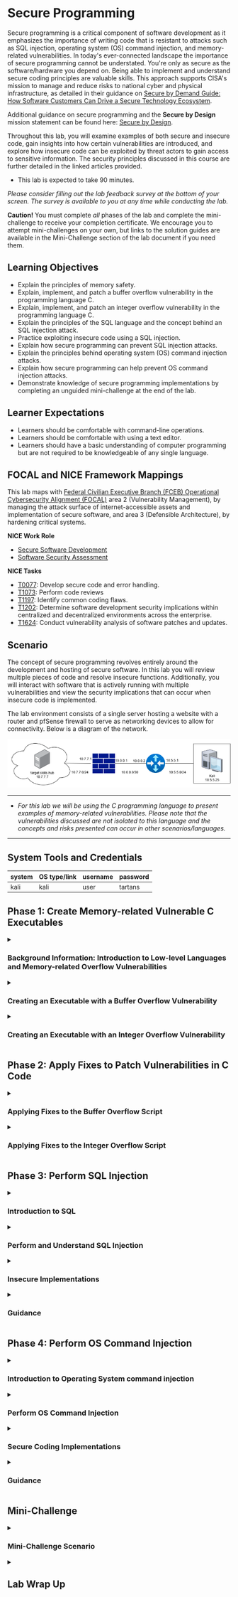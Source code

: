 # Secure Programming

Secure programming is a critical component of software development as it emphasizes the importance of writing code that is resistant to attacks such as SQL injection, operating system (OS) command injection, and memory-related vulnerabilities. In today's ever-connected landscape the importance of secure programming cannot be understated. You're only as secure as the software/hardware you depend on. Being able to implement and understand secure coding principles are valuable skills. This approach supports CISA's mission to manage and reduce risks to national cyber and physical infrastructure, as detailed in their guidance on <a href="https://www.cisa.gov/resources-tools/resources/secure-demand-guide" target="_blank">Secure by Demand Guide: How Software Customers Can Drive a Secure Technology Ecosystem</a>.

Additional guidance on secure programming and the **Secure by Design** mission statement can be found here: <a href="https://www.cisa.gov/securebydesign" target="_blank">Secure by Design</a>.

Throughout this lab, you will examine examples of both secure and insecure code, gain insights into how certain vulnerabilities are introduced, and explore how insecure code can be exploited by threat actors to gain access to sensitive information. The security principles discussed in this course are further detailed in the linked articles provided.

- This lab is expected to take 90 minutes.

*Please consider filling out the lab feedback survey at the bottom of your screen. The survey is available to you at any time while conducting the lab.*

**Caution!** You must complete _all_ phases of the lab and complete the mini-challenge to receive your completion certificate. We encourage you to attempt mini-challenges on your own, but links to the solution guides are available in the Mini-Challenge section of the lab document if you need them.

## Learning Objectives
- Explain the principles of memory safety.
- Explain, implement, and patch a buffer overflow vulnerability in the programming language C.
- Explain, implement, and patch an integer overflow vulnerability in the programming language C.
- Explain the principles of the SQL language and the concept behind an SQL injection attack.
- Practice exploiting insecure code using a SQL injection.
- Explain how secure programming can prevent SQL injection attacks.
- Explain the principles behind operating system (OS) command injection attacks.
- Explain how secure programming can help prevent OS command injection attacks.
- Demonstrate knowledge of secure programming implementations by completing an unguided mini-challenge at the end of the lab.

## Learner Expectations

- Learners should be comfortable with command-line operations.
- Learners should be comfortable with using a text editor.
- Learners should have a basic understanding of computer programming but are not required to be knowledgeable of any single language.

## FOCAL and NICE Framework Mappings

This lab maps with <a href="https://www.cisa.gov/resources-tools/resources/federal-civilian-executive-branch-fceb-operational-cybersecurity-alignment-focal-plan" target="_blank">Federal Civilian Executive Branch (FCEB) Operational Cybersecurity Alignment (FOCAL)</a> area 2 (Vulnerability Management), by managing the attack surface of internet-accessible assets and implementation of secure software, and area 3 (Defensible Architecture), by hardening critical systems.

**NICE Work Role**

- <a href="https://niccs.cisa.gov/workforce-development/nice-framework" target="_blank">Secure Software Development</a>
- <a href="https://niccs.cisa.gov/workforce-development/nice-framework" target="_blank">Software Security Assessment</a>


**NICE Tasks**

- <a href="https://niccs.cisa.gov/workforce-development/nice-framework" target="_blank">T0077</a>: Develop secure code and error handling.
- <a href="https://niccs.cisa.gov/workforce-development/nice-framework" target="_blank">T1073</a>: Perform code reviews
- <a href="https://niccs.cisa.gov/workforce-development/nice-framework" target="_blank">T1197</a>: Identify common coding flaws.
- <a href="https://niccs.cisa.gov/workforce-development/nice-framework" target="_blank">T1202</a>: Determine software development security implications within centralized and decentralized environments across the enterprise.
- <a href="https://niccs.cisa.gov/workforce-development/nice-framework" target="_blank">T1624</a>: Conduct vulnerability analysis of software patches and updates.

<!-- cut -->

## Scenario

The concept of secure programming revolves entirely around the development and hosting of secure software. In this lab you will review multiple pieces of code and resolve insecure functions. Additionally, you will interact with software that is actively running with multiple vulnerabilities and view the security implications that can occur when insecure code is implemented.

The lab environment consists of a single server hosting a website with a router and pfSense firewall to serve as networking devices to allow for connectivity. Below is a diagram of the network.

![Secure Programming lab network diagram](./img/networkdiagram.png)

---

- _For this lab we will be using the C programming language to present examples of memory-related vulnerabilities. Please note that the vulnerabilities discussed are not isolated to this language and the concepts and risks presented can occur in other scenarios/languages._</div>

---

## System Tools and Credentials

| system | OS type/link |  username | password |
|--------|---------|-----------|----------|
| kali | kali | user | tartans|


## Phase 1: Create Memory-related Vulnerable C Executables


<details>
<summary>
<h3>Background Information: Introduction to Low-level Languages and Memory-related Overflow Vulnerabilities</h3>
</summary>
<p>

The next few sections will explain the core concepts of programming and the types of memory-related vulnerabilities before beginning the hands-on portion of the lab. You may skip these sections if you are already familiar with low-level programming languages and overflow-type vulnerabilities. The average read time for these sections is 10 minutes or less.

| &#128270; INFORMATION |
|---|

A low-level programming language is a type of programming language that provides `minimal abstraction` from a computer's hardware/architecture. This means that the code is written in a way that is not easily understood when read. This is because the syntax of the language is written in a way that closely resembles assembly or machine code. Commands or functions in low-level languages are structurally similar to the processor's instructions, which helps provide efficient processing. Because of this, some languages offer the ability to control and/or manipulate the underlying computer's hardware and resources during execution.

A key difference between low-level and high-level languages is their innate ability to manage machine memory during execution. Due to how low-level language code is processed and executed, it makes the developer responsible for memory management. This is a major contributing factor to how memory vulnerabilities are created and present in modern-day technologies.

The low-level programming language we will be using is the language of C. It was created in 1972 to support the development of operating systems and embedded systems. Despite it being created over 40 years ago, C is still widely used by developers as it has a rich ecosystem of operators and functions.

Because developers oversee managing an application's memory during execution, memory allocation can be optimized and precise. This also introduces the possibility of "bad code" that mismanages memory and creates vulnerabilities in software.

The two memory-related vulnerabilities covered in this lab are:

1. Buffer Overflow
2. Integer Overflow

<h4>Buffer Overflow Basics</h4>

| &#128270; INFORMATION |
|---|

A buffer overflow vulnerability takes advantage of how a program's buffer allocation is handled during execution to generate unexpected behavior.

In C, the buffer can be expressed as a continuous block of temporary storage for data that is processed by the program or script. During execution, various data types can be put into the buffer for temporary storage before being moved elsewhere.

In most programming languages, you will declare and use variables. Variables can hold a vast array of datatypes including, but not limited to, integers, strings, and lists.

To help explain it, here is a modern-day analogy:

Think of a buffer like a cup and data as water. The cup can hold water, but if you try to pour more water into the cup than it can hold, the water will overflow and spill onto the table. In C, when data "spills" out of a buffer, it can overwrite other important data in memory. 

Often the data that's being written is a variable used in the program and stored in the buffer. When variables are declared in C, they are usually declared with a value that declares its intended size and therefore how much data it should store in the buffer.

For example, the code `char name[10];` would create a variable named `name` with a `string` data type with an allocated size of 10 characters as indicated by the `[10]`. 

If you were to enter a string for the name variable that is greater than 10 characters, without any checks or protections in place, this would cause a buffer overflow due to the program trying to store more data than was allocated when initialized.

We mentioned briefly before that the buffer is a continuous block of data and it stores data during execution. Because of this, when a variable attempts to store more data than it is allocated, the data overflows and is attempted to be stored in the variable/location next to the one it was originally allocated. This is how a buffer overflow is performed.  

The structure of the buffer is unknown to attackers, and so the outcome of a successful buffer overflow attack cannot always be predicted. For example, say the location next to the one being attacked stores a return address and it is overwritten by a buffer overflow. This would cause the program to crash. 

When a buffer overflow occurs, there are a few possible outcomes:

1. A program crash
2. An unexpected behavior
3. A vulnerability that provides a method for exploitation and exposes sensitive data 

The very first Internet distributed malware, the <a href="https://en.wikipedia.org/wiki/Morris_worm" target="_blank">Morris Worm</a>, utilized a buffer overflow vulnerability. Other Common Vulnerabilities and Exposures (CVEs) involving buffer overflows can be viewed <a href="https://www.cve.org/CVERecord/SearchResults?query=buffer+overflow" target="_blank">here</a> and an advisory on buffer overflow attacks can be found <a href="https://www.cisa.gov/resources-tools/resources/secure-design-alert-eliminating-buffer-overflow-vulnerabilities" target="_blank">here</a>.


<h4>Integer Overflow</h4>

| &#128270; INFORMATION |
|---|

Integer overflow vulnerabilities are similar to buffer overflows but are implemented and possible for different reasons. 

When variables are initialized they are also declared with a specific data type, telling the program what type of data to store. Because of C's ability to allow for granular control of data, there are different datatypes that can be leveraged based on the size and type of data being stored. If a developer is trying to be memory-efficient, they would want to use the lowest sized data-type possible for any given scenario and reduce the overall amount of data being processed.

To help elaborate, if you had a program that acted as a calculator and another that acted as a clock, you wouldn’t want to use the same datatypes to store each type of data. A calculator could create an infinite set of small and large numbers, both positive and negative. A digital clock has a finite set of possible time values of maximum known sizes. Even if the current time was stored and calculated as seconds, the maximum size number the clock would need to be able to store is 86,400 for any given day.

So what happens when the value assigned to an integer-based variable surpasses or is outside the available range that is tied to that variable's datatype? That's when an integer overflow occurs.

For example, the code `int value = 10;` would create a variable named `value` with an `int` (integer) data type. An `int` indicates that the variable will be holding a whole number, with the numerical value of `10` being assigned to it. The default `int` datatype has a minimum and maximum value that can be assigned to it, ranging from `-2,147,483,648` to `2,147,483,647`, which corresponds to 2<sup>32</sup> bits in size. 

Let's say we attempt to assign the value `2,147,483,648` to that `int` datatype. Instead of throwing an error, the value will loop around to the opposite end of its range. In this example, if we were to print the value of the variable `value`, it would present the value `-2,147,483,648`.

This is the basis of an integer overflow, and it can produce issues similar to those generated from a buffer overflow. An example of a recent critical vulnerability due to integer overflows can be viewed <a href="https://www.cve.org/CVERecord?id=CVE-2024-8932" target="_blank">here</a>

These are only some of the vulnerabilities that can be present when creating programs, and many exploits have been known to originate from these simple concepts. Whenever creating code, the developer must always be conscientious of how others might try to take advantage of their programs and implement security measures to protect against such attempts.

</p>
</details>


<details>
<summary>
<h3>Creating an Executable with a Buffer Overflow Vulnerability</h3>
</summary>
<p>

1. Open the `kali` system console and login with the username `user` and the password `tartans`. Once logged in, double-click the Firefox icon from the Desktop.

2. (**kali**, **Firefox**) In Firefox, browse to the URL `https://skills.hub`. NOTE: If you see the page stating that the server is starting up, please a wait a minute or two for the site to initialize and refresh the page. 

3. (**kali**, **Firefox**) Once the page has loaded you should see a welcome page. In the navigation bar at the top, you will see a tab labeled `Hosted Files`. Click on it. You will find the files `buffer_overflow.c` and `integer_overflow.c` available for download. Click and download both. 

![s03-image1.png](./img/s04-image1.png)

4. (**kali**) Minimize Firefox and open the Terminal by double-clicking the Terminal-Emulator icon from the Desktop.

5. (**kali**, **Terminal**) We will now move the downloaded files to the Desktop and then move to the Desktop directory. This can be done by running the following commands:

```bash 
mv /home/user/Downloads/*.c /home/user/Desktop/ 
```

The lab directions will use the text editor `VS Code`, or Visual Studio Code, to edit the C files. VS Code assists by highlighting potential errors and automation to make writing code easier. However, you are welcome to use any other editor currently available in the environment. 

6. (**kali**) Open VS Code by double-clicking the Visual Studio Code icon from the Desktop.

![s03-image2.png](./img/s04-image2.png)

7. (**kali**, **VS Code**) We will be opening the directory `Desktop` in VS Code as that is where the files we will be editing will be located. You can do this by clicking on the `Open Folder` link currently showing on the open page, selecting the Desktop, and clicking `Select`. You could also click on the `File` tab in the taskbar at the top, and then select `Desktop`.

![s03-image3.png](./img/s04-image3.png)

*Note: If prompted whether or not to trust the authors of the files, choose `Yes, I trust the authors`*

8. (**kali**, **VS Code**) You should see the two downloaded files will now be present in the box located on the left of VS Code. Click on the file `buffer_overflow.c`.

![s03-image4.png](./img/s04-image4.png)

*Note that the directory structure is visible in the pane on the left, while the specific file being viewed is visible on the right. You can switch between files using the Explorer pane and each file viewed will receive its own tab on the right.*

You will be writing code to complete, compile, and execute this program file. The goal of the program is to prompt the user to enter the password for the user `Admin`. When entered, the program will check if the password entered matches the correct password that is stored. Its response will change depending on that comparison. You can enter each line/section as you go or copy the entire code block provided after step 13.

9.  (**kali**, **VS Code**, **buffer_overflow.c** ) On line 5 where the variable `password` is declared, insert the number 10 into the empty brackets. This will initialize the variable so that its size is allocated to store 10 characters. 
    
```c
char password[10]; 
```

10. (**kali**, **VS Code**, **buffer_overflow.c** ) On line 6 where the variable `correct_password` is declared, we will be writing the string to be stored as the correct password. Enter the string `password` where the empty quotes are(`""`).

```c
char correct_password[] = "password";
```

11.  (**kali**, **VS Code**, **buffer_overflow.c** ) On line 9 we will insert a print statement that will output a string to the user prompting them to enter the password for the user `Admin`.
 
```c
printf("Enter Admin password: ");
```

*Note that the line above should be indented once to line up with the text above it. VS Code may try to be helpful here by adding the closing double quotation mark and parenthesis, saving you a few keystrokes and ensuring you don't forget to add them.

12.  (**kali**, **VS Code**, **buffer_overflow.c** ) On line 10 we will insert a function that when executed will wait for the user to enter data. This will capture the input the user enters as the password and assign it to the variable `password`.

```c
scanf("%s", password);
```

*Note: Add an additional empty line below to separate this line from the line beginning with `if (strcmp`*

On line 12, there is an `if` statement that is being used to compare the values of the variables `password` and `correct_password`. If the user entered the correct matching password, it would execute the code assigning the value of `1` to the variable `is_authenticated`. If they do not match then it continues executing the script while ignoring that code block.

13.   (**kali**, **VS Code**, **buffer_overflow.c** ) on line 16, we will create an if-else statement that will check the value of the variable `is_authenticated`, which means that it is checking if the user entered the correct password or not. It will check the value of `is_authenticated` and if it has the value `0`, meaning authentication failed, it will print the response `Access denied`. If the value of `is_authenticated` is anything other than `0`, implying (but not guaranteeing) `1`, it will print the response `Access granted`. 

*Note that VS Code will again try to be helpful and allow you to autofill the variable name `is_authenticated` based on its previous use. It will also attempt to automatically indent where indentation is expected.*

```c
if (is_authenticated) {
    printf("Access granted!\n");
} else {
    printf("Access denied.\n");
}
```


When completed, your script should match what is shown below:

```c
#include <stdio.h>
#include <string.h>

int main() {
    char password[10];
    char correct_password[] = "password";
    int is_authenticated = 0;

    printf("Enter Admin password: ");
    scanf("%s", password);

    if (strcmp(correct_password,password) == 0) {
        is_authenticated = 1;
    }

    if (is_authenticated) {
        printf("Access granted!\n");
    } else {
        printf("Access denied.\n");
    }

    return 0;
}
```

14.  (**kali**, **VS Code**, **buffer_overflow.c** ) Click `File` from the top menu bar, then click `Save` to save your changes. 

15.  (**kali**, **Terminal** ) Back in the open Terminal, you should still be located in the `Desktop` directory. Next you will compile the C program into an executable file with the name `buffer_vuln`. This can be done with the following bash command:

```bash
gcc -o buffer_vuln buffer_overflow.c
```

| &#128270; INFORMATION |
|---|
|_The gcc (GNU Compiler Collection) tool compiles .c files by transforming the written C code into machine code. This process includes multiple stages, including preprocessing, compilation, assembly, and linking, which ultimately ends with the production of an executable file that can be run on the target system. This process allows programmers to convert source code into a format that the computer's hardware can understand and execute._</div>_ |

If your code has any errors that prevent it from being compiled, the output will point you to the issue and line of the error.

![s03-image5.png](./img/s04-image5.png)

On the Desktop, you should now see the file `buffer_vuln`.

![s03-image6.png](./img/s04-image6.png)

16.   (**kali**, **Terminal** ) We will now run the new executable to see how it behaves. Run the executable with the command: 

```bash
./buffer_vuln
```

17.  (**kali**, **Terminal** ) You should see a prompt asking you to enter a password for the user `Admin`, which matches what we wrote into the program. Enter the password `testing`. You should get a response that it failed, which is correct behavior. Re-run the executable and this time enter the correct password, `password`. You should see that it succeeds, which again is correct behavior. 

![s03-image7.png](./img/s04-image7.png)

Now we'll run it again, but this time with the intention of trying to perform a Buffer Overflow to see how it responds. 

18.  (**kali**, **Terminal** ) Run the executable and when prompted, enter the string: `aaaaaaaaaaaa` (Note that you are entering 12 characters, though the string entered does not matter). Despite this not being the accepted password, you should see that it succeeds, and access is granted.

![s03-image8.png](./img/s04-image8.png)

We mentioned before that C stores data in the buffer and a buffer overflow attempts to write more data than allocated into a variable to write the data into the location next to it.

Let's walk through the problem:

 - In this script, the data input by the user is intended for the variable `password` which has been allocated a maximum size of 10 characters.
 - In the next line, the variable `is_authenticated` is declared and assigned the value 0.
   - The value that is stored in this variable is intended to reference to whether or not the correct password was entered.
   - If the wrong password is entered, the value remains 0.
   - If the correct password is entered, the value is changed to a 1.
 - The `if` statement at line 16 plainly states "If the value is 0, password authentication failed. If it's any other value, the password authentication passes" because, in theory, the value should not change unless the password was correct. 

However, a vulnerability exists due to the functionality used to read the user's input, combined with the fact that there are no safeguards to check whether the input was valid, i.e. a 10-character, maximum-length string.


The function `scanf` can be useful, but it can be less secure than other functions available because it does not check the size of the input against the allocated size of the variable it is writing to by default. This is a bad practice and should be corrected.

Due to how C structures its buffer during execution, it turns out that the variable `is_authenticated` is located next to the variable `password`. When the buffer overflow occurs the excess data that can't be stored in `password` "leaks" and is written into the location of the variable `is_authenticated`. As the script continues its execution, the value of `is_authenticated` is altered. Since the authentication check in the script is only checking if the value of `is_authenticated` is not 0, the authentication check passes. This is just a small example of how insecure code can lead to larger vulnerabilities and risks to the underlying platforms and systems.

To help explain the process occurring above, we will add a print statement at the end of the script to have the program show what is happening to the `is_authenticated` variable. 

19. (**kali**, **VS Code**, **buffer_overflow.c** ) Insert the following print statement **after** the if-else statement, but **before** the return statement.

```c
printf("\nis_authenticated value: %d\n", is_authenticated);
```

The updated script should look like this

```c
#include <stdio.h>
#include <string.h>

int main() {
    char password[10];
    char correct_password[] = "password";
    int is_authenticated = 0;

    printf("Enter Admin password: ");
    scanf("%s", password);

    if (strcmp(correct_password,password) == 0) {
        is_authenticated = 1;
    }

    if (is_authenticated) {
        printf("Access granted!\n");
    } else {
        printf("Access denied.\n");
    }

    printf("\nis_authenticated value: %d\n", is_authenticated);

    return 0;
}
```

20. (**kali**, **Terminal** ) Go back to terminal and run the following command to compile the executable.

```bash
gcc -o buffer_auth_chk buffer_overflow.c
```

21.  (**kali**, **Terminal** ) Now run the new executable

```bash
./buffer_auth_chk
```

When it prompts for the password, use the same format as before: 12 characters but the characters chosen do not matter. 

In the output, you should see the newly created print line and the value that is printed is a larger than expected positive number. This is the outcome of the buffer overflow vulnerability. Why does this value cause the check to pass? This occurs due to how the if statement is performing the check.

The `if` statement at line 16 performs a basic check on the value of the variable `is_authenticated`, but due to how numbers are processed, this if statement can pass on incorrect values. 

An if statements basic functionality is to check a condition and return a Boolean value (True or False). If the condition returns *True*, it executes the associated code block, but if returns *False*, then it skips it. 

In most programming languages, the number `0` is interpretted as the Boolean value `False` with the value `1` read as the Boolean value `True`. This is also valid in C, although the caveat to that is that in C,  **any number other than 0 is read as the Boolean value True**. 

So the if statement is checking for the value of `is_authenticated` and so if the value is 0, the password authentication fails, but if it's any other number, it passes.

1.  (**kali**, **VS Code**, **buffer_overflow.c** ) Comment out the print line you just implemented in the `buffer_overflow.c` as it will not be required moving forward. You can comment it out by putting the characters `//` at the front of the line. It would look like this:

```c
//printf("\nis_authenticated value: %d\n", is_authenticated);
```

We'll return to this code and fix the insecurities in the next phase.

</p>
</details>


<details>
<summary>
<h3>Creating an Executable with an Integer Overflow Vulnerability</h3>
</summary>
<p>

1. (**kali**, **VS Code**) Now we will begin working with the other C script you downloaded. Click on the file `integer_overflow.c` from the Explorer pane on the left side of VS Code.

You will write code to complete, compile, and execute this file. When completed, this script will simulate selling tickets to a concert. The user will enter the number of tickets they want and then it will output the final cost. 


2. (**kali**, **VS Code**, **integer_overflow.c** ) On line 12, we will insert a function that will wait for the user to enter data. This will capture the input the user enters as the number of tickets to purchase and assign it to the variable `num_tickets`. Please insert the following into the code file:

```c
scanf("%d", &num_tickets);
```

3. (**kali**, **VS Code**, **integer_overflow.c** ) On line 14, we will insert a line that will assign the value `1250` to the variable `price_per_ticket` as it is indicated in the print statement. 

```c
price_per_ticket = 1250;
```

*Note: Add an additional empty line below to separate this line from the line below.

4. (**kali**, **VS Code**, **integer_overflow.c** ) On line 16, we will insert a line that will multiply the variable `num_tickets` and `price_per_ticket`, which will calculate the total cost of the purchase and assign the value to the variable `total_cost`. 

```c
total_cost = num_tickets * price_per_ticket;
```

*Note: Add an additional empty line below to separate this line from the line below.

When completed, your script should match what is shown below:

```c
#include <stdio.h>
#include <limits.h>

int main() {
    int num_tickets;
    int price_per_ticket;
    int total_cost;

    printf("Hello, we are selling tickets for the upcoming private concert.\n");
    printf("We currently have tickets available and they are priced at $1250.\n");
    printf("How many would you like to buy? ");
    scanf("%d", &num_tickets);
    
    price_per_ticket = 1250;

    total_cost = num_tickets * price_per_ticket;

    printf("Your total cost today comes out to:\t$%d\n", total_cost);
    return 0;
}
```

5. (**kali**, **VS Code**, **integer_overflow.c** ) Click `File` from the top menu bar, then click `Save` to save your changes.

6. (**kali**, **Terminal** ) Back in the open Terminal, you should still be working in the `Desktop` directory. We will compile the C program using the same method as before, but this time with the name `integer_vuln`. This can be done with the following bash command

```bash
gcc -o integer_vuln integer_overflow.c
```

7. (**kali**, **Terminal** ) You should now see the file `integer_vuln` on the Desktop. Run the executable with the command:

```bash
./integer_vuln
```

8. You should see multiple lines printed explaining tickets are for sale and they are priced at $1250 each. You should be prompted to enter the number of tickets you want to purchase, enter the value `5`. You should get a response that the total comes out to $6250, which is correct.

![s03-image9.png](./img/s04-image9.png)

9. Now let's run it again, but with the intention of causing an integer overflow. Run the executable and when prompted, enter the amount `999999999999999` (fifteen 9's).
You should see that the response will state that the total cost is `$-1,858,274,530`. 

![s04-image29.png](./img/s04-image29.png)

| &#128736; Roll Over Concept |
|---|
|_We discussed before that there are different datatypes available in C, and each datatype can hold a specified amount of data. When the variable is given a value that surpasses the amount it can hold signified by its datatype, the value "rolls over". To better understand, let's go over how a "roll over" could occur to an int data type._|

![s04_c_int_roll_over.png](./img/s04_c_int_roll_over.png)

The above diagram represents the range of values that a C integer data type can hold. The range goes from the negative value of `-2,147,483,648` to the positive value of `2,147,483,647`. 

Now, say we created the variable `counter` as an int data type and assigned it the max positive int value `2147483647`. The "roll over" would occur if we tried to add to the variable `counter` as it would be trying to assign a value to the variable that is higher than the int data type can hold. So if we were to add 1 and print the `counter` variables value, the output would print the value `-2147483648`. 

Here is the C code if you would like to test it yourself.

```c
#include <stdio.h>
#include <limits.h>

int main() {
    int counter = 2147483647;
    printf("Counter Value: %d\n",counter);
    counter += 1;
    printf("New Counter Value: %d\n",counter);

    return 0;
}
```

   1. Save the code to a file named: `int-roll-over.c`, 
   2. Compile with the bash command: `gcc -o int_roll_over int-roll-over.c`
   3. Run the newly created executable with the bash command: `./int_roll_over`

The above example showed how the 'roll over' concept works on the int data type, but a roll over can occur to any integer data type because they each have their own range. <a href="https://www.gnu.org/software/gnu-c-manual/gnu-c-manual.html#Data-Types" target="_blank">Here is the official C documentation</a> that lists the range of values for all C integer data types.


In the script we just ran, we declared the variables `num_tickets`, `price_per_ticket`, and `total_cost` as type `int`. The minimum and maximum value an int can hold ranges from `-2,147,483,648` to `2,147,483,647`. Because of this, when we entered a number outside of the accepted range it rolled over. The value that was assigned to `num_tickets` was about -1,530,494,977 after rolling over several times (over 116,000 times to be exact). That value then manipulated what the final cost would be, resulting in yet another negative number due to it also rolling numerous times. 

This is a basic example of how an integer overflow vulnerability can be leveraged to create a response that was not intended. 

Once again, we'll return to this code and fix the insecurities in the next phase.

#### Grading Check

(**kali**, **Firefox**) To check your work, browse to the grading page at `https://skills.hub/lab/tasks` or `(https://10.5.5.5/lab/tasks)`. Click the `Submit/Re-Grade Tasks` button to trigger the grading checks. Refresh the results after a few moments to see your results.

These two checks will verify that you were able to successfully complete the C programs and compile them with the vulnerabilities present.

![s04-image14.png](./img/s04-image14.png)

Grading Check 1: Finish, compile, and execute a C program that has a buffer overflow vulnerability present. (C executable should be named 'buffer_vuln' and in the directory '/home/user/Desktop')
 - Additional code was inserted correctly to finish script.
 - Script was compiled and written as "buffer_vuln" and is present on the Desktop.

Grading Check 2: Finish, compile, and execute a C program that has an integer overflow vulnerability present. (C executable should be named 'integer_vuln' and in the directory '/home/user/Desktop')
 - Provided code was inserted correctly to finish script.
 - Script was compiled and written as "integer_vuln" and is present on the Desktop.

`Copy the token or flag strings to the corresponding question submission field to receive credit.`

`You should complete all phase 1 tasks before moving on to phase 2.`

</p>
</details>


## Phase 2: Apply Fixes to Patch Vulnerabilities in C Code

<details>
<summary>
<h3>Applying Fixes to the Buffer Overflow Script</h3>
</summary>
<p>

1. (**kali**, **VS Code**) With VS Code still open, re-open the file buffer_overflow.c.
   
2. (**kali**, **VS Code**, **buffer_overflow.c** ) On line 10 where the `scanf` function is, we will replace it with the line below. This will change the functionality so that instead of reading all data entered, it will read up to the max amount of data that was allocated to the password variable.

```c
fgets(password, sizeof(password), stdin);
```

3. (**kali**, **VS Code**, **buffer_overflow.c** ) On line 11, we will add the following line that will remove the ending newline character. This is added because the `fgets` function adds a newline character (`\n`) to the end of the data read in. Additionally our `correct_password` doesn't end with a newline character, so we will need to remove it to ensure a correct comparison is performed.

```c
password[strcspn(password, "\n")] = 0;
```

When completed, your code should look like this:

```c
#include <stdio.h>
#include <string.h>

int main() {
    char password[10];
    char correct_password[] = "password";
    int is_authenticated = 0;

    printf("Enter Admin password: ");
    fgets(password, sizeof(password), stdin);
    password[strcspn(password, "\n")] = 0;

    if (strcmp(correct_password,password) == 0) {
        is_authenticated = 1;
    }

    if (is_authenticated) {
        printf("Access granted!\n");
    } else {
        printf("Access denied.\n");
    }
    
    //printf("\nis_authenticated value: %d\n", is_authenticated);

    return 0;
}
```

3. (**kali**, **VS Code**, **buffer_overflow.c** ) Save the updates to your file as before.

4. (**kali**, **Terminal** ) Back in the open Terminal, you should still be working in the `Desktop` directory. Re-compile the C program but change the output file name to `buffer_patched`. This can be done with the following bash command:

```bash
gcc -o buffer_patched buffer_overflow.c
```

5. (**kali**, **Terminal** ) You should now see the file `buffer_patched`. We will now run it to see how it acts. Run the executable with the command:

```bash
./buffer_patched
```

6. (**kali**, **Terminal** ) You can test the program with the correct and incorrect passwords to see that the basic functionality has not changed. Next, try to enter the same value that we used previously to create the buffer overflow, `aaaaaaaaaaaa`.

![s03-image11.png](./img/s04-image11.png)

You should see the response is now `Access denied`. 

If you would like to test the new code and view the value of `is_authenticated`. Follow these steps: 
   1.  Uncomment the last print line in `buffer_overflow.c`
   2. Compile using the bash command: `gcc -o buffer_auth_check buffer_overflow.c`
   3. Run executable with the bash command: `./buffer_auth_check`

</p>
</details>

<details>
<summary>
<h3>Applying Fixes to the Integer Overflow Script</h3>
</summary>
<p>

1. (**kali**, **VS Code**) With VS Code still open, re-open the file integer_overflow.c.

2. (**kali**, **VS Code**, **integer_overflow.c** ) On line 16, we will be inserting an `if` statement that does some calculations to check if the number entered is a valid number that can be assigned to an int datatype.

```c
if (price_per_ticket > INT_MAX / num_tickets) {
    int maxTickets = INT_MAX / price_per_ticket;
    printf("Too many tickets entered. Max number of tickets that can be bought at once is %d",maxTickets-1);
    return 0;
}
```

Your script should look like this

```c
#include <stdio.h>
#include <limits.h>

int main() {
    int num_tickets;
    int price_per_ticket;
    int total_cost;

    printf("Hello!\nWe are selling tickets for the upcoming private concert.\n");
    printf("Tickets are currently priced at $1000000 a ticket.\n\n");
    printf("How many would you like to buy?\n");
    scanf("%d", &num_tickets);

    price_per_ticket = 1250;

    if (price_per_ticket > INT_MAX / num_tickets) {
        int maxTickets = INT_MAX / price_per_ticket;
        printf("Too many tickets entered. Max number of tickets that can be bought at once is %d",maxTickets-1);
        return 0;
    }
    total_cost = num_tickets * price_per_ticket;
    
    printf("\nYour total cost today comes out to:\t$%u\n", total_cost);
    return 0;
}
```

The variable `INT_MAX` is a constant that is available in C and holds the max value that an int datatype can hold. In the `if` statement's condition, we are checking if the price per ticket is greater than the value returned by dividing INT_MAX by the entered number of tickets. By doing this, we are effectively doing the opposite of calculating the total. 

If the result of that division is a number greater than 1250, then that means the result of multiplying the entered tickets by the price would create an integer overflow. 

The code within the `if` statement will then calculate the max number of tickets a user can purchase and still have the total cost be a valid int value. From there, it will print a statement to the user stating that too many tickets were entered and tell them the max number of tickets that can be purchased. Afterwards, it will exit.

3. (**kali**, **VS Code**, **integer_overflow.c** ) Save the updates to your file as before.

4. (**kali**, **Terminal**) Re-compile the C program, but output it with the name `integer_patched`. This can be done with the following bash command:

```bash
gcc -o integer_patched integer_overflow.c
```

5. (**kali**, **Terminal**) `integer_patched` will now be present on the Desktop. Run the executable with the command: 

```bash
./integer_patched
```

6. (**kali**, **Terminal**) You can test it with different values and see that the basic functionality has not changed. Try to enter the same value we entered previously to trigger the integer overflow, `999999999999999`.

![s03-image12.png](./img/s04-image12.png)

You should see that it now responds with the new response stating that too many tickets have been entered and states the maximum number of tickets that can be purchased. The safeguards we implemented now help in preventing an integer overflow vulnerability.


#### Grading Check

(**kali**, **Firefox**) To check your work, browse to the grading page at `https://skills.hub/lab/tasks` or `(https://10.5.5.5/lab/tasks)`. Click the `Submit/Re-Grade Tasks` button to trigger the grading checks. Refresh the results after a few moments to see your results.

These two checks will verify that you were able to successfully edit the C programs and compile them with the vulnerabilities patched.

![s03image13.png](./img/s04-image13.png)

Grading Check 3: Finish, compile, and execute a C program so that the buffer overflow vulnerabilities are patched. (C executable should be named 'buffer_patched' and in the directory '/home/user/Desktop')
 - Provided code was inserted correctly to fix the script.
 - Script was compiled and written as "buffer_patched" and is present on the Desktop.

Grading Check 4: Finish, compile, and execute a C program so that the integer overflow vulnerabilities are patched. (C executable should be named 'integer_patched' and in the directory '/home/user/Desktop')
 - Provided code was inserted correctly to fix the script.
 - Script was compiled and written as "integer_patched" and is present on the Desktop.

`Copy the token or flag strings to the corresponding question submission field to receive credit.`

`You should complete all phase 2 tasks before moving on to phase 3.`

</p>
</details>

## Phase 3: Perform SQL Injection

<details>
<summary>
<h3>Introduction to SQL</h3>
</summary>
<p>

| &#128270; INFORMATION |
|---|

SQL stands for Standard Query Language, and it was created to interact with databases. Databases are a collection of data that is often organized systematically using tables, where SQL acts as an interpreter to send commands and perform the associated actions to the database. SQL is used in nearly any and every industry as it provides a unique and critical functionality that is needed in most environments.

Some real-world examples of SQL-enabled database usage might be storing patient records or in E-commerce sites to maintain inventories. Several websites use some form of SQL database to store their data. It is a vital functionality that supports the operation of many organizations.

Some of the basic actions that can be performed using SQL are:
- Adding data
- Retrieving data
- Updating data
- Removing data
- Creating new structures or formats of data

Databases can be configured to store data with different formats or schemas, and they can be tailored to provide information in the way that is the most beneficial. Databases are structured into tables. Each table in a database is often labeled or named specifically to indicate what kind of information it contains. Additionally, each table is configured with columns and rows where a row represents a singular record, and the columns represent the specific datatypes and attributes.


For example:

When creating a database for a grocery store, if we wanted to store information about items sold we could then create a table named `Bakery` in that database. In that table, we will store information about all items sold in the bakery. Each row in the table would represent a record that contains the relevant information about an item being sold in the bakery. Perhaps there are records for `bread`, `bagel`, or `doughnuts`. Each column in our table would then represent a specific attribute. Each record has their own value for these attributes, such as `price` or `quantity`, and a tag noting whether the item is running low as `restock`.

If anyone wants to view information about items being sold in the bakery, they can reference this specific table in the database to gather the information they need. Below is a visual representation of what the table would look like:

<h5><u>Bakery</u></h5>

|item|price|quantity|restock|
|---|---|---|---|
|**bread**|3.99|20|no|
|**bagels**|5.99|35|no|
|**doughnuts**|.99|6|yes|


<h4>Querying the Database</h4>

When users want to interact with their data, they can craft SQL queries to be extremely precise and return all records from the database that matches their query.

SQL queries use a combination of SQL keywords to make distinctions about what data to retrieve, add, or remove. Below is the basic query structure where the words  surrounded with a `**` indicate the details specific to the database/table.

```sql
SELECT **column-name** FROM **table** WHERE **condition**;
```

This structure allows for the user to craft queries against the entire table and return only the results that match the parameters supplied. It is possible to return entire rows or specific values that are present in either rows or columns. 

For example, let's say we wanted to query our Bakery table and retrieve all records where the price is more than 3 dollars. We could achieve that with this query:

```SQL
SELECT * FROM Bakery WHERE price>3;
```

Which would return the records for both `bread` and `bagels`.

Additionally, if we wanted to get only the names of products that we need to restock, we could use the following query:

```SQL
SELECT item FROM Bakery WHERE need-restock=true;
```

Once executed, this would only return the item `doughnuts`.

SQL can group, order, and join data tables together to create more complex data returns. For more information on SQL queries, check out this <a href="https://gist.github.com/bradtraversy/c831baaad44343cc945e76c2e30927b3" target="_blank">GitHub Cheat Sheet</a>

<h4>SQL Injection Vulnerabilities</h4>

Because of its popularity and the type of data it can access, threat actors often search for SQL injection vulnerabilities within websites. When exploited, attackers can sometimes retrieve sensitive data that is private and not intended to be accessible. 

For example:

Banks allow users to sign up for accounts and their services. When users sign up, they provide personal information such as their full name, date of birth, social security number, address, etc. Additionally, they will enter unique credentials that will be used as their username and password. This information is stored in a database somewhere and is linked to that specific user's account.
SQL is often used for authentication purposes to check credentials passed during login and provide a response that will determine the login attempt’s success..
If an attacker was able to manipulate the SQL query occurring in the background to alter the response from the website's database, they could cause unintended effects.

SQL injection vulnerabilities are birthed from insecure code and poor website design. SQL injection is still listed as part of the <a href="https://owasp.org/www-project-top-ten/" target="_blank">OWASP Top Ten</a>. The best methods to prevent SQL injection attacks are to validate and sanitize user inputs to remove or reject special characters that might invoke specific SQL commands, and by using prepared statements that eliminate a user's ability to manipulate the queries being made.

</p>
</details>


<details>
<summary>
<h3>Perform and Understand SQL Injection</h3>
</summary>
<p>

During this section you will be interacting with a website that presents information about a fictional company. You will be analyzing the website to gather information to perform a SQL injection to retrieve sensitive information that should not be accessible.

1. (**kali**, **Firefox**) In a new Firefox tab browse to the URL `http://target.skills.hub`. You should be greeted with a home screen that has some information regarding the pages available.

![s04-image15.png](./img/s04-image15.png)

2. (**kali**, **Firefox**, **target.skills.hub**) Click on the `Lab Home` tab at the top and it will bring you to the home page for the tasks you will perform during this phase. Here you can read about the fictional company by reviewing the two available links. 

3. (**kali**, **Firefox**, **target.skills.hub**) Click on the `Employee Directory` tab at the top of the page.

![s04-image16.png](./img/s04-image16.png)

4. (**kali**, **Firefox**, **target.skills.hub/lab/search**) On the page you should see a search bar and message stating you can search for agents that work at the company. 

SQL injections generally require some form of input from the user that will be used to query the database. This search bar is no exception.

5. (**kali**, **Firefox**, **target.skills.hub/lab/search**) To start, click 'Search' without entering anything into the text box. 

You should see that an empty search returns all agents and their information. Under the hood, this request auto-populates an asterisk (`*`) into the search bar. Using an asterisk in a SQL query returns all information for each record.

6. (**kali**, **Firefox**, **target.skills.hub/lab/search**) Right-click on the page, and select `view page source` from the dropdown. 

![s04-image17.png](./img/s04-image17.png)

Viewing the page source shows the code that is being used in the current page. In some cases, this code can contain information regarding the website and offer insight into its functionality.

7. (**kali**, **Firefox**, **target.skills.hub/lab/search**) Find the HTML comment 
(\<\!-- -->) on or around line 58. Within it there is a message stating that the database being used on this page is a SQLite3 database. You may now close this tab of the browser and return to the Employee Directory tab.

There are different types of SQL databases that can be used. While their main functionality is similar, they can each provide their own unique structure for different purposes. 

8. (**kali**, **Firefox**, **target.skills.hub/lab/search**) Run another search, but this time search for agents who focus on education. Enter the string `Education` in the search bar and click "Search". You should now see results where the Business Type is listed as "Education".

Like we mentioned, the ability behind performing a SQL injection attack is that the input being entered by a user is getting passed directly to a SQL query. You could assume that the query being executed after searching is similar to the following:

```sql
SELECT * FROM **table** WHERE **columns** LIKE **%search_string%**
```

`LIKE` is a keyword used in SQL to attempt to query a column value and search for a substring within that value. When performing this type of query, the character `%` acts as a wildcard (similar to `*` in the bash terminal).

> **FOR EXAMPLE:**<br>
> Say we wanted to query a table labeled `Users` and find all users that use a `gmail.com` account, we could do that running the following query:
> ```sql
> SELECT * FROM Users WHERE email LIKE '%@gmail.com';
> ```
> The `%` acts as a wildcard because it does not matter what their email name is prior to the `@` sign, we only want records where the email ends with `@gmail.com`.


1. (**kali**, **Firefox**, **target.skills.hub/lab/search**) Insert the following string to attempt a simple SQL injection attack. This string is the de facto test for whether a field is vulnerable to SQL injection. The entry presents an OR statement to the SQL statement and since 1=1 is always TRUE, the entire statement will be evaluated as TRUE, returning whatever information might be requested. If the site is running proper SQL input validation or prepared statements, this entry would produce no response.

```sql
*' or 1=1 --'
```

You should get a response that an exception has occurred. The response also states that it was unable to process the query.

![s04-image18.png](./img/s04-image18.png)

This is an indicator that the search bar is vulnerable, because if it was correctly validating the input, it would state that there were no results. Instead we were able to manipulate the query and cause it to fail.

To perform any action on a table, you must know the table name as well as its column attributes you want to query. First, figure out the layout of the database, its tables, and the attributes that make up the table.

We've found that the implemented database is SQLite3, and SQLite3 has a built-in table labeled `sqlite_master` that stores information about all the tables present in the database as well as their attributes. 

10. (**kali**, **Firefox**, **target.skills.hub/lab/search**) Perform a search using the following string:

```sql
* from sqlite_master where type='table'--'  
```

![s04-image19.png](./img/s04-image19.png)

You should see in the output that there are two tables present in the database being referenced: `Employees` and `EmployeePrivateData`. The `Employees` table holds all the information for each agent that is presented through the search bar, and the `EmployeePrivateData` holds sensitive information about each agent that is not publicly available. That will be the target.
 
11. (**kali**, **Firefox**, **target.skills.hub/lab/search**) Now that we know the structure of the database, we can craft a SQL injection to retrieve data from the `EmployeePrivateData` table. Perform a search using the following string:

```sql
* from EmployeePrivateData union select id,firstname,lastname,address,price from Employees--'
```

![s04-image20.png](./img/s04-image20.png)

Now you have access to the private information of every agent who works for this company.

This is just a basic example of how insecure code can potentially allow sensitive information to become accessible and put private information at risk of exposure and malicious use.

</p>
</details>

<details>
<summary>
<h3>Insecure Implementations</h3>
</summary>
<p>

| &#128270; INFORMATION |
|---|

SQL injection vulnerabilities are not isolated to a singular programming language. They can be present in any language that is used to access and manipulate a database using SQL.

The website where we performed the attack does not perform any type of input validation.

Instead, it was inserting the user's search string entry directly into the SQL query, which allowed us to perform enumeration of the database structure and recover sensitive data.

Here is an example implementation that was written in the language C# that creates an unintentional SQL injection vulnerability.

```c#
string query = "select * from \"User\" where \"FirstName\" = '" + model.Search + "' or \"LastName\" = '" + model.Search + "'";
using (NpgsqlCommand cmd = new NpgsqlCommand(query))
{
    cmd.Connection = con;
    con.Open(); 

    using (NpgsqlDataReader dr = cmd.ExecuteReader())
    {
        while (dr.Read())
        {
            users.Add(new User
            {
                Id = dr["Id"].ToString(),
                Username = dr["Username"].ToString(),
                Password = dr["Password"].ToString(),
                FirstName = dr["FirstName"].ToString(),
                LastName = dr["LastName"].ToString(),
                Email = dr["Email"].ToString(),
                RoleId = Convert.ToInt32(dr["RoleId"])
            });
        }
    }
}
```

You don't need to fully understand the code, but if you look at the first line with `string query`, you can see that it is creating the query and concatenating the strings entered from the search indicated by the variable `model.Search`.


Another example can be viewed here, where a PHP script is vulnerable to SQL injection.

```php
<?php
$offset = $_GET['offset']; // beware, no input validation!
$query  = "SELECT id, name FROM products ORDER BY name LIMIT 20 OFFSET $offset;";
$result = pg_query($conn, $query);
?>
```

Look at the variable `$query`. It is being assigned a string that contains the query to be run, and it is being directly concatenated with user input without first being validated. 

</p>
</details>


<details>
<summary>
<h3>Guidance</h3>
</summary>
<p>

| &#128270; INFORMATION |
|---|

To mitigate the chances of implementing a SQL injection vulnerability, the developer should attempt to follow the "Secure by Design" approach and follow the concepts discussed <a href="https://www.cisa.gov/sites/default/files/2024-03/SbD%20Alert%20-%20Eliminating%20SQL%20Injection%20Vulnerabilities%20in%20Software_508c.pdf" target="_blank">here</a>.

Developers should use parameterized queries with prepared statements to separate SQL code from user-supplied data to prevent this class of vulnerability. This separation ensures the system treats user input as data and not executable code, thereby eliminating the risk of malicious user input being interpreted as a SQL statement

Below is an example piece of Python code that utilizes parameterized code to prevent SQL injections:

```python
import sqlite3

def execute_sql_query(user_input):
    # Use parameterized query to prevent SQL injection
    query = "SELECT * FROM users WHERE username = ?"
    connection = sqlite3.connect("database.db")
    cursor = connection.cursor()
    cursor.execute(query, (user_input,))
    result = cursor.fetchall()
    connection.close()

    return result
```

#### Grading Check

(**kali**, **Firefox**) To check your work, browse to the grading page at `https://skills.hub/lab/tasks` or `(https://10.5.5.5/lab/tasks)`. Click the `Submit/Re-Grade Tasks` button to trigger the grading check. Refresh the results after a few moments to see your results.

This check will verify that you were able to successfully trigger a SQL injection on the vulnerable page present on the website.

![s04-image21.png](./img/s04-image21.png)

Grading Check 5: Successfully perform SQL injection on the Employee Directory 'search' page to retrieve sensitive data.
 - Analyze web page to gather information to help generate SQL injection.
 - Retrieve sensitive information with a successful SQL injection


`Copy the token or flag strings to the corresponding question submission field to receive credit.`

`You should complete all phase 3 tasks before moving on to phase 4.`

</p>
</details>

## Phase 4: Perform OS Command Injection

<details>
<summary>
<h3>Introduction to Operating System command injection</h3>
</summary>
<p>

Operating System command injection, or OS command injection, is exactly what it sounds like. It is when there is a vulnerability on a website or other software that allows a user to enter data, bypass the expected behavior, and execute commands directly on the underlying host- operating system.

The cause of OS command injection vulnerabilities is like SQL injection where user input is not validated or sanitized. The input is directly concatenated with a pre-determined command string and is executed on the underlying host.

This vulnerability is not platform or OS- specific. This type of vulnerability provides attackers with endless opportunities to perform all kinds of malicious acts such as backdoors, installing malware, or just retrieving sensitive information.

</p>
</details>

<details>
<summary>
<h3>Perform OS Command Injection</h3>
</summary>
<p>

During this section, you will be interacting with a website that presents information about a fictional company. You will be analyzing the website to gather information to perform an OS command injection to retrieve sensitive information that should not be accessible.

1. (**kali**, **Firefox**, **target.skills.hub**) Return to the target website and click on the `Lab Home` tab, and then click on the `About Us` tab.

![s04-image22.png](./img/s04-image22.png)

You should see some background information about the company, as well as a side panel that has other tabs. 

2. (**kali**, **Firefox**, **target.skills.hub**) Click on the `Benefits` tab.

3. (**kali**, **Firefox**, **target.skills.hub**) You should see now that the page is presenting information regarding benefits. Feel free to check out the last page `Contact Us`.

In the website URL, you should see that the parameter `filename` is being passed and points to a text file named "contact_us.txt". You should also see the value assigned to it changes if you navigate to the various About Us pages.

The site may be vulnerable to an OS command injection if the filename is being fed directly into a command through the browser request. 

4. (**kali**, **Firefox**, **target.skills.hub**) Let's attempt to concatenate some commands after the filename to see if they'll execute. Enter the following into the URL

```
http://target.skills.hub/lab/info/about-us?filename=background.txt;ver;cmd /c ver;
```

The commands `ver` and `cmd /c ver` are Windows commands that would return information about the underlying operating system. Since there was no output, it's safe to assume the hosting server is not running Windows.

5. (**kali**, **Firefox**, **target.skills.hub**) Try to pass a Linux-based command. Enter the following into the URL:

```
http://target.skills.hub/lab/info/about-us?filename=background.txt;uname -a;
```

Scroll down to the very bottom of the page and you should see the following:

![s04-image23.png](./img/s04-image23.png)

At the bottom of the page new output is printed, and it states some information about the underlying host. Now we just need to continue crafting our commands to retrieve more information from this type of operating system.

6. (**kali**, **Firefox**, **target.skills.hub**) Enter the following URL to get a list of files present in the directory where the commands are executing.

```
http://target.skills.hub/lab/info/about-us?filename=background.txt;ls -l;
```

You should see there are a handful of files, but the target is the directory `creds`. 

![s04-image24.png](./img/s04-image24.png)

7. (**kali**, **Firefox**, **target.skills.hub**) Enter the following URL to get a list of files present in the creds directory:

```
http://target.skills.hub/lab/info/about-us?filename=background.txt;ls -l creds/;
```

You should see there is only one file present, `firewall.json`.

![s04-image25.png](./img/s04-image25.png)

8. (**kali**, **Firefox**, **target.skills.hub**) Enter the following URL to get contents of the firewall.json file:

```
http://target.skills.hub/lab/info/about-us?filename=background.txt;cat creds/firewall.json;
```

You should see the credentials are now leaked to a fictional firewall.

![s04-image26.png](./img/s04-image26.png)

</p>
</details>

<details>
<summary>
<h3>Secure Coding Implementations</h3>
</summary>
<p>

| &#128270; INFORMATION |
|---|

Because OS command injection vulnerabilities are similar in nature as SQL injections, they can be present in a variety of programming languages.

On the website we just attacked, the website was only attempting to pull data from a file to present on the webpage. But we were able to take advantage of it due to there being no validation checks or safety precautions in place.

Here is an example implementation written in PHP that attempts to perform a simple ping to a remote host, but because there are no checks in place, commands can easily be passed to be executed on the underlying host.


```php
<?PHP 
  $address = $_GET["address"];
  $output = shell_exec("ping -n 3 $address");
  echo "<pre>$output</pre>";
?>
```

Below is an example version of the above code, but with safeguards in place:

```php
<?PHP 
  $address = $_GET["address"];
  $sanitized_address = escapeshellarg($address);
  $output = shell_exec("ping -n 3 $sanitized_address");
  echo "<pre>$output</pre>";
?>
```

Another example can be shown in Python. The below code shows that user input is being passed to a function and is utilizing the library `subprocess` which passes commands to the underlying host. The user input is directly concatenated to the `ping` command. The input is intended to be a remote host, but because there are no checks in place, additional commands could easily be added to exploit this.

```python
def execute_command(user_input):
    # Construct and execute the command using safe subprocess calls
    command = "ping " + user_input
    result = subprocess.run(command, capture_output=True, text=True, shell=True)

    return result.stdout
```

A simple way to mitigate this vulnerability would be to create a function that checks the user input and determines if it's safe or not (for example, checking for special characters, quotes, etc.). Below is an example version of the above code but with safeguards in place.

```python
def execute_command(user_input):
    # Validate and sanitize user input
    if not is_valid_input(user_input):
        return "Invalid input"

    # Construct and execute the command using safe subprocess calls
    command = "ping " + shlex.quote(user_input)
    result = subprocess.run(command, capture_output=True, text=True, shell=True)

    return result.stdout
```
</p>
</details>

<details>
<summary>
<h3>Guidance</h3>
</summary>
<p>

| &#128270; INFORMATION |
|---|

To mitigate the chances of implementing an OS command injection vulnerability, the developer should attempt to follow the "Secure by Design" approach and follow the concepts discussed <a href="https://www.cisa.gov/resources-tools/resources/secure-design-alert-eliminating-os-command-injection-vulnerabilities" target="_blank">here</a>.


#### Grading Check

(**kali**, **Firefox**) To check your work, browse to the grading page at `https://skills.hub/lab/tasks` or `(https://10.5.5.5/lab/tasks)`. Click the `Submit/Re-Grade Tasks` button to trigger the grading check. Refresh the results after a few moments to see your results.

This check will verify that you were able to successfully trigger a SQL injection on the vulnerable page present on the website.

![s04-image27.png](./img/s04-image27.png)

Grading Check 6: Successfully perform OS command injection on the 'About Us' page to retrieve sensitive data.
 - Analyze web page to gather information to help generate OS command injection.
 - Retrieve sensitive information with a successful OS command injection


`Copy the token or flag strings to the corresponding question submission field to receive credit.`

`You should complete all phase 4 tasks before moving on to the mini-challenge.`

</p>
</details>

## Mini-Challenge

<details>
<summary>
<h3>Mini-Challenge Scenario</h3>
</summary>
<p>

Your objective is to finalize two C scripts to ensure they are vulnerable to buffer or integer overflows. Additionally you will need to perform a SQL injection to successfully login to a specific user’s account and perform an OS command injection to make files from the host running the website available for download.

*A solution guide link is available following the grading section, should you need it.*

### Mini-challenge Objectives

There are additional files that will be available for download once you complete the lab. Browse to `https://skills.hub` and go to the `Hosted Files` page. You should see there is a new folder named `challenge` that contains various files. Download all files inside this `challenge` folder and the contained `mini files` folder, as they all pertain to the first two objectives of the challenge.

You should have 8 files in total: buffer_overflow_partial.c, buffer_code1.c, buffer_code2.c, buffer_code3.c, int_overflow_partial.c, int_code1.c, int_code3.c, and int_code3.c.

Remember to copy these files to the Desktop or your preferred location.

Draw on your previous experience in the lab and apply the same concepts to the mini-challenge objectives to accomplish the following tasks:

1. Finish the `buffer_overflow_partial.c` script by implementing the correct missing code blocks to ensure a buffer overflow vulnerability is not present.
   - The missing C code to be inserted can be found in one of the three `buffer_code` C files provided. Identify which file contains the proper code and then copy these pieces of code to the prescribed location of `buffer_overflow_partial.c`.
2. Finish the `int_overflow_partial.c` script by implementing the correct missing code to ensure an integer overflow vulnerability is not present.
   - The missing C code to be inserted can be found in one of the three `int_code` C files provided. Identify which file contains the proper code and then copy these pieces of code to the prescribed location of `int_overflow_partial.c`.
3. Perform a SQL injection to successfully login to the user `blue_sky_92` on `http://target.skills.hub/mini-challenge/login/` (*It's easier than you might think*)
4. *After* performing SQL injection to login, perform OS command injection to make the underlying host's `/etc/passwd` and `/etc/shadow` files available for download on `http://target.skills.hub/mini-challenge/files/`

If you wish to learn more about C syntax and functionality to help with these tasks, below are some links to some documentation.
- [C Language Manual](https://www.gnu.org/software/c-intro-and-ref/manual/html_node/index.html)
- [C Documentation](https://devdocs.io/c/)

*Note that you can use the "Open to the Side" option in VS Code to view two files at the same time for easier copy/pasting.*

#### Mini-Challenge Grading Check

(**kali**, **Firefox**) To check your work, browse to the grading page at `https://skills.hub/lab/tasks` or `(https://10.5.5.5/lab/tasks)`. Click the `Submit/Re-Grade Tasks` button to trigger the grading checks. Refresh the results after a few moments to see your results.

![s04-image28.png](./img/s04-image28.png)

Grading Check 7: Successfully implemented correct code to ensure C program does not have buffer overflow vulnerability present. (C executable should be named 'mini_challenge_buffer' and in the directory '/home/user/Desktop')
 - Executable is named `mini_challenge_buffer` and is present on Desktop.
 - Executable runs and is not vulnerable to buffer overflow.

Grading Check 8: Successfully implemented correct code to ensure C program does not have integer overflow vulnerability present. (C executable should be named 'mini_challenge_integer' and in the directory '/home/user/Desktop')
 - Executable is named `mini_challenge_integer` and is present on Desktop.
 - Executable runs and is not vulnerable to integer overflow.


Grading Check 9: Successfully perform SQL injection on login form to access blue_sky_92 account.
 - Successfully logged in to the account.

Grading Check 10: Successfully perform OS command injection to make the files '/etc/passwd' and '/etc/shadow' available for download.
 - Files with correct matching names are available for download.
 - Each files contents are correct and match what is present on the host.

`Copy the token or flag strings to the corresponding question submission field to receive credit.`

*Please attempt the mini-challenge as best you can, but if you get stuck you can reference the solution guide using the link below*

</p>
</details>


<details>
<summary>
<h2>Lab Wrap Up</h2>
</summary>
<p>

### Conclusion

By completing this lab, you have become more familiar with secure programming and understand the importance of its implementation to help prevent software exploitation.
To recap:
 - You wrote and compiled C programs that were vulnerable to both buffer overflow and integer overflow.
 - You updated and compiled C programs to patch the buffer overflow and integer overflow vulnerabilities.
 - You performed a SQL injection to manipulate a website’s response.
 - You performed an OS command injection to access data present on the underlying host.

Skills exercised:
 - S0097: Skill in applying security controls.
 - S0172: Skill in applying secure coding techniques.
 - S0543: Skill in scanning for vulnerabilities
 - S0544: Skill in recognizing vulnerabilities.
 - S0619: Skill in auditing technical systems.
 - S0656: Skill in assessing application vulnerabilities.
 - S0686: Skill in performing risk assessments.

Preventing unwanted access to internal databases and blocking malicious execution of commands helps protect users, their systems, and the network. There will always be threat actors attempting to perform malicious attacks, but following the principles of Secure by Design and implementing Secure Code can help prevent attacks from succeeding and protect you, your users, and those who use your software.


### References
 - <a href="https://www.cisa.gov/resources-tools/resources/secure-demand-guide" target="_blank">Secure by Demand Guide: How Software Customers Can Drive a Secure - Technology Ecosystem</a>
 - <a href="https://www.cisa.gov/securebydesign" target="_blank">Secure by Design</a>
 - <a href="https://www.cisa.gov/resources-tools/resources/federal-civilian-executive-branch-fceb-operational-cybersecurity-alignment-focal-plan" target="_blank">Federal Civilian Executive Branch (FCEB) Operational Cybersecurity Alignment (FOCAL)</a>
 - <a href="https://niccs.cisa.gov/workforce-development/nice-framework" target="_blank">NICE Framework</a>
 - <a href="https://en.wikipedia.org/wiki/Morris_worm" target="_blank">Morris Worm</a>
 - <a href="https://www.cve.org/CVERecord/SearchResults?query=buffer+overflow" target="_blank">Buffer Overflow CVEs</a>
 - <a href="https://www.cisa.gov/resources-tools/resources/secure-design-alert-eliminating-buffer-overflow-vulnerabilities" target="_blank">Buffer Overflow Advisory</a>
 - <a href="https://www.cve.org/CVERecord?id=CVE-2024-8932" target="_blank">Recent Integer Overflow Vulnerability</a>
 - <a href="https://gist.github.com/bradtraversy/c831baaad44343cc945e76c2e30927b3" target="_blank">SQL Query Cheat Sheet</a>
 - <a href="https://owasp.org/www-project-top-ten/" target="_blank">OWASP Top Ten</a>
 - <a href="https://www.cisa.gov/sites/default/files/2024-03/SbD%20Alert%20-%20Eliminating%20SQL%20Injection%20Vulnerabilities%20in%20Software_508c.pdf" target="_blank">Eliminating SQL Injection Vulnerabilities(PDF)</a>
 - <a href="https://www.cisa.gov/resources-tools/resources/secure-design-alert-eliminating-os-command-injection-vulnerabilities" target="_blank">Secure by Design Alert: Eliminating OS Command Injection Vulnerabilities</a>
 - <a href="https://www.cisa.gov/resources-tools/resources/secure-design-alert-eliminating-sql-injection-vulnerabilities-software" target="_blank">Secure by Design Alert: Eliminating SQL Injection Vulnerabilities in Software</a>
 - <a href="https://www.cisa.gov/resources-tools/resources/product-security-bad-practices" target="_blank">Product Security Bad Practices</a>
 - <a href="https://www.php.net/manual/en/security.database.sql-injection.php/" target="_blank">PHP SQL Injection</a>
 - <a href="https://www.gnu.org/software/gnu-c-manual/gnu-c-manual.html#Data-Types" target="_blank">C Data Types Documentation</a>
 - [C Language Manual](https://www.gnu.org/software/c-intro-and-ref/manual/html_node/index.html)
 - [C Documentation](https://devdocs.io/c/)
